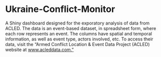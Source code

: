 # Ukraine-Conflict-Monitor
A Shiny dashboard designed for the exporatory analysis of data from ACLED. The data is an event-based dataset, in spreadsheet form, where each row represents an event. The columns have spatial and temporal information, as well as event type, actors involved, etc. To access their data, visit the “Armed Conflict Location & Event Data Project (ACLED) website at www.acleddata.com.”

